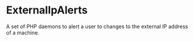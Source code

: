 # ExternalIpAlerts
A set of PHP daemons to alert a user to changes to the external IP address of a machine.
